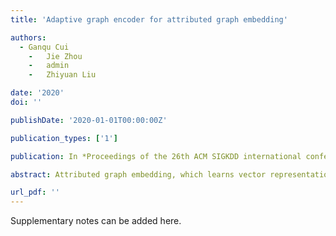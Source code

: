 ```yaml
---
title: 'Adaptive graph encoder for attributed graph embedding'

authors:
  - Ganqu Cui
	-	Jie Zhou
	-	admin
	-	Zhiyuan Liu

date: '2020'
doi: ''

publishDate: '2020-01-01T00:00:00Z'

publication_types: ['1']

publication: In *Proceedings of the 26th ACM SIGKDD international conference on knowledge …*

abstract: Attributed graph embedding, which learns vector representations from graph topology and node features, is a challenging task for graph analysis. Recently, methods based on graph convolutional networks (GCNs) have made great progress on this task. However,existing GCN-based methods have three major drawbacks. Firstly,our experiments indicate that the entanglement of graph convolutional filters and weight matrices will harm both the performance and robustness. Secondly, we show that graph convolutional filters in these methods reveal to be special cases of generalized Laplacian smoothing filters, but they do not preserve optimal low-pass characteristics. Finally, the training objectives of existing algorithms are usually recovering the adjacency matrix or feature matrix, which are not always consistent with real-world applications. To address these issues, we propose Adaptive Graph Encoder (AGE), a …

url_pdf: ''
---
```


Supplementary notes can be added here.
